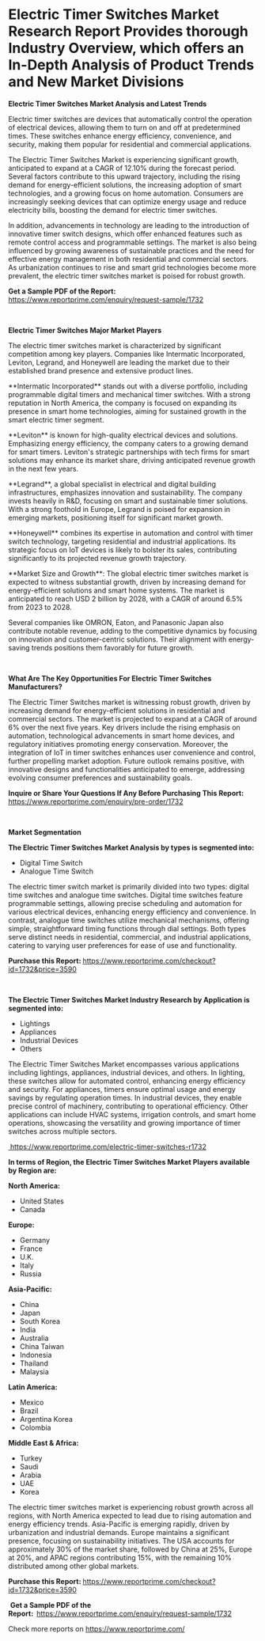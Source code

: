 <p><h1>Electric Timer Switches Market Research Report Provides thorough Industry Overview, which offers an In-Depth Analysis of Product Trends and New Market Divisions</h1></p><p><strong>Electric Timer Switches Market Analysis and Latest Trends</strong></p>
<p><p>Electric timer switches are devices that automatically control the operation of electrical devices, allowing them to turn on and off at predetermined times. These switches enhance energy efficiency, convenience, and security, making them popular for residential and commercial applications. </p><p>The Electric Timer Switches Market is experiencing significant growth, anticipated to expand at a CAGR of 12.10% during the forecast period. Several factors contribute to this upward trajectory, including the rising demand for energy-efficient solutions, the increasing adoption of smart technologies, and a growing focus on home automation. Consumers are increasingly seeking devices that can optimize energy usage and reduce electricity bills, boosting the demand for electric timer switches. </p><p>In addition, advancements in technology are leading to the introduction of innovative timer switch designs, which offer enhanced features such as remote control access and programmable settings. The market is also being influenced by growing awareness of sustainable practices and the need for effective energy management in both residential and commercial sectors. As urbanization continues to rise and smart grid technologies become more prevalent, the electric timer switches market is poised for robust growth.</p></p>
<p><strong>Get a Sample PDF of the Report:&nbsp;</strong> <a href="https://www.reportprime.com/enquiry/request-sample/1732?utm_campaign=3005&utm_medium=2&utm_source=Github&utm_content=ia&utm_term=18032025&utm_id=electric-timer-switches">https://www.reportprime.com/enquiry/request-sample/1732</a></p>
<p>&nbsp;</p>
<p><strong>Electric Timer Switches Major Market Players</strong></p>
<p><p>The electric timer switches market is characterized by significant competition among key players. Companies like Intermatic Incorporated, Leviton, Legrand, and Honeywell are leading the market due to their established brand presence and extensive product lines.</p><p>**Intermatic Incorporated** stands out with a diverse portfolio, including programmable digital timers and mechanical timer switches. With a strong reputation in North America, the company is focused on expanding its presence in smart home technologies, aiming for sustained growth in the smart electric timer segment.</p><p>**Leviton** is known for high-quality electrical devices and solutions. Emphasizing energy efficiency, the company caters to a growing demand for smart timers. Leviton's strategic partnerships with tech firms for smart solutions may enhance its market share, driving anticipated revenue growth in the next few years.</p><p>**Legrand**, a global specialist in electrical and digital building infrastructures, emphasizes innovation and sustainability. The company invests heavily in R&D, focusing on smart and sustainable timer solutions. With a strong foothold in Europe, Legrand is poised for expansion in emerging markets, positioning itself for significant market growth.</p><p>**Honeywell** combines its expertise in automation and control with timer switch technology, targeting residential and industrial applications. Its strategic focus on IoT devices is likely to bolster its sales, contributing significantly to its projected revenue growth trajectory.</p><p>**Market Size and Growth**: The global electric timer switches market is expected to witness substantial growth, driven by increasing demand for energy-efficient solutions and smart home systems. The market is anticipated to reach USD 2 billion by 2028, with a CAGR of around 6.5% from 2023 to 2028.</p><p>Several companies like OMRON, Eaton, and Panasonic Japan also contribute notable revenue, adding to the competitive dynamics by focusing on innovation and customer-centric solutions. Their alignment with energy-saving trends positions them favorably for future growth.</p></p>
<p>&nbsp;</p>
<p><strong>What Are The Key Opportunities For Electric Timer Switches Manufacturers?</strong></p>
<p><p>The Electric Timer Switches market is witnessing robust growth, driven by increasing demand for energy-efficient solutions in residential and commercial sectors. The market is projected to expand at a CAGR of around 6% over the next five years. Key drivers include the rising emphasis on automation, technological advancements in smart home devices, and regulatory initiatives promoting energy conservation. Moreover, the integration of IoT in timer switches enhances user convenience and control, further propelling market adoption. Future outlook remains positive, with innovative designs and functionalities anticipated to emerge, addressing evolving consumer preferences and sustainability goals.</p></p>
<p><strong>Inquire or Share Your Questions If Any Before Purchasing This Report:</strong> <a href="https://www.reportprime.com/enquiry/pre-order/1732?utm_campaign=3005&utm_medium=2&utm_source=Github&utm_content=ia&utm_term=18032025&utm_id=electric-timer-switches">https://www.reportprime.com/enquiry/pre-order/1732</a></p>
<p>&nbsp;</p>
<p><strong>Market Segmentation</strong></p>
<p><strong>The Electric Timer Switches Market Analysis by types is segmented into:</strong></p>
<p><ul><li>Digital Time Switch</li><li>Analogue Time Switch</li></ul></p>
<p><p>The electric timer switch market is primarily divided into two types: digital time switches and analogue time switches. Digital time switches feature programmable settings, allowing precise scheduling and automation for various electrical devices, enhancing energy efficiency and convenience. In contrast, analogue time switches utilize mechanical mechanisms, offering simple, straightforward timing functions through dial settings. Both types serve distinct needs in residential, commercial, and industrial applications, catering to varying user preferences for ease of use and functionality.</p></p>
<p><strong>Purchase this Report:&nbsp;</strong><a href="https://www.reportprime.com/checkout?id=1732&price=3590&utm_campaign=3005&utm_medium=2&utm_source=Github&utm_content=ia&utm_term=18032025&utm_id=electric-timer-switches">https://www.reportprime.com/checkout?id=1732&price=3590</a></p>
<p>&nbsp;</p>
<p><strong>The Electric Timer Switches Market Industry Research by Application is segmented into:</strong></p>
<p><ul><li>Lightings</li><li>Appliances</li><li>Industrial Devices</li><li>Others</li></ul></p>
<p><p>The Electric Timer Switches Market encompasses various applications including lightings, appliances, industrial devices, and others. In lighting, these switches allow for automated control, enhancing energy efficiency and security. For appliances, timers ensure optimal usage and energy savings by regulating operation times. In industrial devices, they enable precise control of machinery, contributing to operational efficiency. Other applications can include HVAC systems, irrigation controls, and smart home operations, showcasing the versatility and growing importance of timer switches across multiple sectors.</p></p>
<p><a href="https://www.reportprime.com/electric-timer-switches-r1732?utm_campaign=3005&utm_medium=2&utm_source=Github&utm_content=ia&utm_term=18032025&utm_id=electric-timer-switches">&nbsp;https://www.reportprime.com/electric-timer-switches-r1732</a></p>
<p><strong>In terms of Region, the Electric Timer Switches Market Players available by Region are:</strong></p>
<p>
    <p> <strong> North America: </strong>
        <ul>
            <li>United States</li>
            <li>Canada</li>
        </ul>
        </p> 
    <p> <strong> Europe: </strong>
        <ul>
            <li>Germany</li>
            <li>France</li>
            <li>U.K.</li>
            <li>Italy</li>
            <li>Russia</li>
        </ul>
        </p> 
    <p> <strong> Asia-Pacific: </strong>
        <ul>
            <li>China</li>
            <li>Japan</li>
            <li>South Korea</li>
            <li>India</li>
            <li>Australia</li>
            <li>China Taiwan</li>
            <li>Indonesia</li>
            <li>Thailand</li>
            <li>Malaysia</li>
        </ul>
        </p> 
    <p> <strong> Latin America: </strong>
        <ul>
            <li>Mexico</li>
            <li>Brazil</li>
            <li>Argentina Korea</li>
            <li>Colombia</li>
        </ul>
        </p> 
    <p> <strong> Middle East & Africa: </strong>
        <ul>
            <li>Turkey</li>
            <li>Saudi</li>
            <li>Arabia</li>
            <li>UAE</li>
            <li>Korea</li>
        </ul>
    </p>
    </p>
<p><p>The electric timer switches market is experiencing robust growth across all regions, with North America expected to lead due to rising automation and energy efficiency trends. Asia-Pacific is emerging rapidly, driven by urbanization and industrial demands. Europe maintains a significant presence, focusing on sustainability initiatives. The USA accounts for approximately 30% of the market share, followed by China at 25%, Europe at 20%, and APAC regions contributing 15%, with the remaining 10% distributed among other global markets.</p></p>
<p><strong>Purchase this Report: </strong><a href="https://www.reportprime.com/checkout?id=1732&price=3590&utm_campaign=3005&utm_medium=2&utm_source=Github&utm_content=ia&utm_term=18032025&utm_id=electric-timer-switches">https://www.reportprime.com/checkout?id=1732&price=3590</a></p>
<p>&nbsp;<strong>Get a Sample PDF of the Report:&nbsp;&nbsp;</strong><a href="https://www.reportprime.com/enquiry/request-sample/1732?utm_campaign=3005&utm_medium=2&utm_source=Github&utm_content=ia&utm_term=18032025&utm_id=electric-timer-switches">https://www.reportprime.com/enquiry/request-sample/1732</a></p>
<p><strong></strong></p>
<p>Check more reports on <a href="https://www.reportprime.com/?utm_campaign=3005&utm_medium=2&utm_source=Github&utm_content=ia&utm_term=18032025&utm_id=electric-timer-switches">https://www.reportprime.com/</a></p>